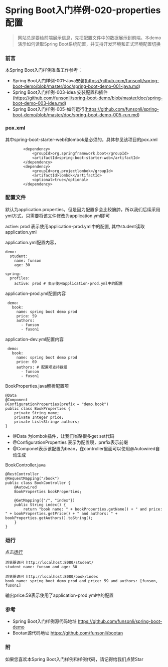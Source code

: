 # Spring Boot入门样例-020-properties配置

> 网站总是要给前端展示信息，先把配置文件中的数据展示到前端。本demo演示如何读取Spring Boot系统配置，并支持开发环境和正式环境配置切换

### 前言

本Spring Boot入门样例准备工作参考：

- Spring Boot入门样例-001-Java安装(https://github.com/funsonli/spring-boot-demo/blob/master/doc/spring-boot-demo-001-java.md)
- Spring Boot入门样例-003-idea 安装配置和插件(https://github.com/funsonli/spring-boot-demo/blob/master/doc/spring-boot-demo-003-idea.md)
- Spring Boot入门样例-005-如何运行(https://github.com/funsonli/spring-boot-demo/blob/master/doc/spring-boot-demo-005-run.md)

### pox.xml
其中spring-boot-starter-web和lombok是必须的，具体参见该项目的pox.xml
```
        <dependency>
            <groupId>org.springframework.boot</groupId>
            <artifactId>spring-boot-starter-web</artifactId>
        </dependency>
        <dependency>
            <groupId>org.projectlombok</groupId>
            <artifactId>lombok</artifactId>
            <optional>true</optional>
        </dependency>
```

### 配置文件
默认为application.properties，但是因为配置多会比较臃肿，所以我们后续采用yml方式，只需要将该文件修改为application.yml即可

active: prod 表示使用application-prod.yml中的配置, 其中student读取application.yml

application.yml配置内容，
```
demo:
  student:
    name: funson
    age: 30

spring:
  profiles:
    active: prod # 表示使用application-prod.yml中的配置
```
application-prod.yml配置内容
```
 demo:
   book:
     name: spring boot demo prod
     price: 59
     authors:
       - funson
       - fuson1
```
application-dev.yml配置内容
```
 demo:
   book:
     name: spring boot demo prod
     price: 69
     authors: # 配置项支持数组
       - funson
       - fuson1
```

BookProperties.java解析配置项

```
@Data
@Component
@ConfigurationProperties(prefix = "demo.book")
public class BookProperties {
    private String name;
    private Integer price;
    private List<String> authors;
}
```
- @Data 为lombok插件，让我们省略很多get set代码
- @ConfigurationProperties 表示为配置项，prefix表示前缀
- @Componet表示该配置为bean，在controller里面可以使用@Autowired自动生成

BookController.java
``` 
@RestController
@RequestMapping("/book")
public class BookController {
    @Autowired
    BookProperties bookProperties;

    @GetMapping({"/", "index"})
    public String index() {
        return "book name: " + bookProperties.getName() + " and price: " + bookProperties.getPrice() + " and authors: " + bookProperties.getAuthors().toString();
    }
}
```


### 运行

点击[运行](https://github.com/funsonli/spring-boot-demo/blob/master/doc/spring-boot-demo-005-run.md)

```
浏览器访问 http://localhost:8080/student/
student name: funson and age: 30

浏览器访问 http://localhost:8080/book/index
book name: spring boot demo prod and price: 59 and authors: [funson, fuson1]
```

输出price:59表示使用了application-prod.yml中的配置

### 参考
- Spring Boot入门样例源代码地址 https://github.com/funsonli/spring-boot-demo
- Bootan源代码地址 https://github.com/funsonli/bootan


### 附
如果您喜欢本Spring Boot入门样例和样例代码，请记得给我们点赞Star

